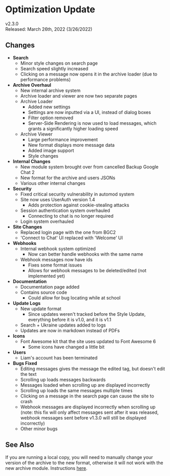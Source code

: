 # Optimization Update

v2.3.0  
Released: March 26th, 2022 (3/26/2022)

## Changes

- **Search**
  - Minor style changes on search page
  - Search speed slightly increased
  - Clicking on a message now opens it in the archive loader (due to performance problems)
- **Archive Overhaul**
  - New internal archive system
  - Archive loader and viewer are now two separate pages
  - Archive Loader
    - Added new settings
    - Settings are now inputted via a UI, instead of dialog boxes
    - Filter option removed
    - Server-Side Rendering is now used to load messages, which grants a significantly higher loading speed
  - Archive Viewer
    - Large performance improvement
    - New format displays more message data
    - Added image support
    - Style changes
- **Internal Changes**
  - New module system brought over from cancelled Backup Google Chat 2
  - New format for the archive and users JSONs
  - Various other internal changes
- **Security**
  - Fixed critical security vulnerability in automod system
  - Site now uses UserAuth version 1.4
    - Adds protection against cookie-stealing attacks
  - Session authentication system overhauled
    - Connecting to chat is no longer required
  - Login system overhauled
- **Site Changes**
  - Replaced login page with the one from BGC2
  - 'Connect to Chat' UI replaced with 'Welcome' UI
- **Webhooks**
  - Internal webhook system optimized
    - Now can better handle webhooks with the same name
  - Webhook messages now have ids
    - Fixes some format issues
    - Allows for webhook messages to be deleted/edited (not implemented yet)
- **Documentation**
  - Documentation page added
  - Contains source code
    - Could allow for bug locating while at school
- **Update Logs**
  - New update format
    - Since updates weren't tracked before the Style Update, everything before it is v1.0, and it is v1.1
  - Search + Ukraine updates added to logs
  - Updates are now in markdown instead of PDFs
- **Icons**
  - Font Awesome kit that the site uses updated to Font Awesome 6
    - Some icons have changed a little bit
- **Users**
  - Liam's account has been terminated
- **Bugs Fixed**
  - Editing messages gives the message the edited tag, but doesn't edit the text
  - Scrolling up loads messages backwards
  - Messages loaded when scrolling up are displayed incorrectly
  - Scrolling up loads the same messages multiple times
  - Clicking on a message in the search page can cause the site to crash
  - Webhook messages are displayed incorrectly when scrolling up (note: this fix will only affect messages sent after it was released, webhook messages sent before v1.3.0 will still be displayed incorrectly)
  - Other minor bugs

## See Also

If you are running a local copy, you will need to manually change your version of the archive to the new format, otherwise it will not work with the new archive module. Instructions [here](doc-archive-format-update.md?parse=true).

